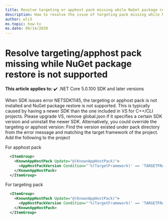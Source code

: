 ```yaml
---
title: Resolve targeting or apphost pack missing while NuGet package restore is not supported
description: How to resolve the issue of targeting pack missing while NuGet package restore is not supported
author: wli3
ms.topic: how-to
ms.date: 09/14/2020
---
```

# Resolve targeting/apphost pack missing while NuGet package restore is not supported

**This article applies to:** ✔️ .NET Core 5.0.100 SDK and later versions

When SDK issues error NETSDK1145, the targeting or apphost pack is not installed and NuGet package restore is not supported. This is typically caused by having a newer SDK than the one included in VS for C++/CLI projects. Please upgrade VS, remove global.json if it specifies a certain SDK version and uninstall the newer SDK. Alternatively, you could override the targeting or apphost version: Find the version existed under pack directory from the error message and matching the target framework of the project. Add the following to the project

For apphost pack

```xml
  <ItemGroup>
    <KnownAppHostPack Update="@(KnownAppHostPack)">
      <AppHostPackVersion Condition="'%(TargetFramework)' == 'TARGETFRAMEWORK'">EXISTINGVERSION</AppHostPackVersion>
    </KnownAppHostPack>
  </ItemGroup>
```

For targeting pack

```xml
  <ItemGroup>
    <KnownAppHostPack Update="@(KnownAppHostPack)">
      <AppHostPackVersion Condition="'%(TargetFramework)' == 'TARGETFRAMEWORK'">EXISTINGVERSION</AppHostPackVersion>
    </KnownAppHostPack>
  </ItemGroup>
```
